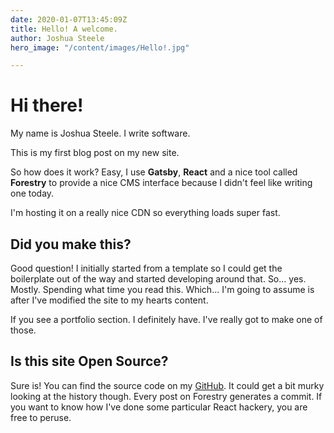 ```yaml
---
date: 2020-01-07T13:45:09Z
title: Hello! A welcome.
author: Joshua Steele
hero_image: "/content/images/Hello!.jpg"

---
```

# Hi there!

My name is Joshua Steele. I write software.

This is my first blog post on my new site.

So how does it work? Easy, I use **Gatsby**, **React** and a nice tool called **Forestry** to provide a nice CMS interface because I didn't feel like writing one today.

I'm hosting it on a really nice CDN so everything loads super fast.

## Did you make this?

Good question! I initially started from a template so I could get the boilerplate out of the way and started developing around that. So... yes. Mostly. Spending what time you read this. Which... I'm going to assume is after I've modified the site to my hearts content. 

If you see a portfolio section. I definitely have. I've really got to make one of those.

## Is this site Open Source?

Sure is! You can find the source code on my [GitHub](https://github.com/joshocalico/joshuasteele-site). It could get a bit murky looking at the  history though. Every post on Forestry generates a commit. If you want to know how I've done some particular React hackery, you are free to peruse.